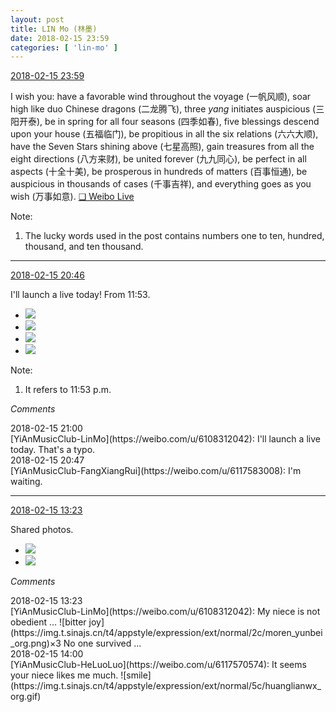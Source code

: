 ```yaml
---
layout: post
title: LIN Mo (林墨)
date: 2018-02-15 23:59
categories: [ 'lin-mo' ]
---
```


<div class="weibo-info">
  <a href="https://weibo.com/6108312042/G3hULhdZ5">2018-02-15 23:59</a>
</div>

I wish you: have a favorable wind throughout the voyage (一帆风顺), soar high like duo Chinese dragons (二龙腾飞), three *yang* initiates auspicious (三阳开泰), be in spring for all four seasons (四季如春), five blessings descend upon your house (五福临门), be propitious in all the six relations (六六大顺), have the Seven Stars shining above (七星高照), gain treasures from all the eight directions (八方来财), be united forever (九九同心), be perfect in all aspects (十全十美), be prosperous in hundreds of matters (百事恒通), be auspicious in thousands of cases (千事吉祥), and everything goes as you wish (万事如意). [❏ Weibo Live](http://live.weibo.com/show?id=1042097:592819922_W1KBQZVuQAsmZpqd)

<!-- more -->

Note:
1. The lucky words used in the post contains numbers one to ten, hundred, thousand, and ten thousand.

---

<div class="weibo-info">
  <a href="https://weibo.com/6108312042/G3gEr6rYp">2018-02-15 20:46</a>
</div>

I'll launch a live today! From 11:53.

<ul class="weibo-pic-list-2">
  <li class="weibo-pic">
    <a href="https://wx2.sinaimg.cn/mw690/006FnQZYly1fohf35jndnj31o02yokjr.jpg"><img src="https://wx2.sinaimg.cn/thumb150/006FnQZYly1fohf35jndnj31o02yokjr.jpg"/></a>
  </li>
  <li class="weibo-pic">
    <a href="https://wx4.sinaimg.cn/mw690/006FnQZYly1fohf3fu3rwj31o02yob2f.jpg"><img src="https://wx4.sinaimg.cn/thumb150/006FnQZYly1fohf3fu3rwj31o02yob2f.jpg"/></a>
  </li>
  <li class="weibo-pic">
    <a href="https://wx4.sinaimg.cn/mw690/006FnQZYly1fohf3q74rjj31o02you13.jpg"><img src="https://wx4.sinaimg.cn/thumb150/006FnQZYly1fohf3q74rjj31o02you13.jpg"/></a>
  </li>
  <li class="weibo-pic">
    <a href="https://wx3.sinaimg.cn/mw690/006FnQZYly1fohf410vnwj31o02yox6u.jpg"><img src="https://wx3.sinaimg.cn/thumb150/006FnQZYly1fohf410vnwj31o02yox6u.jpg"/></a>
  </li>
</ul>

Note:
1. It refers to 11:53 p.m.

*Comments*

<div class="weibo-info">2018-02-15 21:00</div>
[YiAnMusicClub-LinMo](https://weibo.com/u/6108312042): I'll launch a live today. That's a typo.

<div class="weibo-info">2018-02-15 20:47</div>
[YiAnMusicClub-FangXiangRui](https://weibo.com/u/6117583008): I'm waiting.

---

<div class="weibo-info">
  <a href="https://weibo.com/6108312042/G3dKCrIXj">2018-02-15 13:23</a>
</div>

Shared photos.

<ul class="weibo-pic-list-1">
  <li class="weibo-pic">
    <a href="https://wx1.sinaimg.cn/mw690/006FnQZYly1foh2b3k9gyj32c0340nlu.jpg"><img src="https://wx1.sinaimg.cn/thumb150/006FnQZYly1foh2b3k9gyj32c0340nlu.jpg"/></a>
  </li>
  <li class="weibo-pic">
    <a href="https://wx3.sinaimg.cn/mw690/006FnQZYly1foh2b0indgj32c0340e81.jpg"><img src="https://wx3.sinaimg.cn/thumb150/006FnQZYly1foh2b0indgj32c0340e81.jpg"/></a>
  </li>
</ul>

*Comments*

<div class="weibo-info">2018-02-15 13:23</div>
[YiAnMusicClub-LinMo](https://weibo.com/u/6108312042): My niece is not obedient … ![bitter joy](https://img.t.sinajs.cn/t4/appstyle/expression/ext/normal/2c/moren_yunbei_org.png)×3 No one survived …

<div class="weibo-info">2018-02-15 14:00</div>
[YiAnMusicClub-HeLuoLuo](https://weibo.com/u/6117570574): It seems your niece likes me much. ![smile](https://img.t.sinajs.cn/t4/appstyle/expression/ext/normal/5c/huanglianwx_org.gif)
